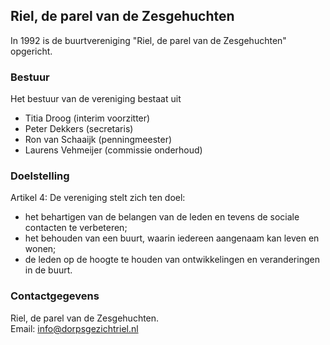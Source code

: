 ## Riel, de parel van de Zesgehuchten

In 1992 is de buurtvereniging "Riel, de parel van de Zesgehuchten" opgericht.

### Bestuur
Het bestuur van de vereniging bestaat uit
- Titia Droog (interim voorzitter)
- Peter Dekkers (secretaris)
- Ron van Schaaijk (penningmeester)
- Laurens Vehmeijer (commissie onderhoud)

### Doelstelling
Artikel 4: De vereniging stelt zich ten doel:
- het behartigen van de belangen van de leden en tevens de sociale contacten te verbeteren;
- het behouden van een buurt, waarin iedereen aangenaam kan leven en wonen;
- de leden op de hoogte te houden van ontwikkelingen en veranderingen in de buurt.

### Contactgegevens
Riel, de parel van de Zesgehuchten.  
Email: <a href="mailto:info@dorpsgezichtriel.nl">info@dorpsgezichtriel.nl</a>
